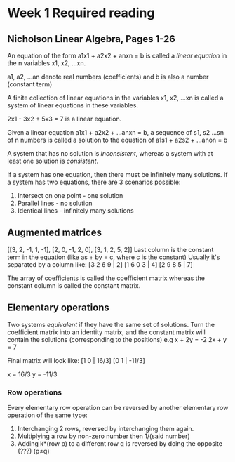# Week 1 Required reading
## Nicholson Linear Algebra, Pages 1-26

An equation of the form a1x1 + a2x2 + anxn = b is called a *linear equation* in the n variables x1, x2, ...xn.

a1, a2, ...an denote real numbers (coefficients) and b is also a number (constant term)

A finite collection of linear equations in the variables x1, x2, ...xn is called a system of linear equations in these variables.
 
2x1 - 3x2 + 5x3 = 7 is a linear equation.

Given a linear equation a1x1 + a2x2 + ...anxn = b, a sequence of s1, s2 ...sn of n numbers is called a solution to the equation of a1s1 + a2s2 + ...anon = b

A system that has no solution is *inconsistent*, whereas a system with at least one solution is *consistent*.

If a system has one equation, then there must be infinitely many solutions.
If a system has two equations, there are 3 scenarios possible:
1. Intersect on one point - one solution
2. Parallel lines - no solution
3. Identical lines - infinitely many solutions

## Augmented matrices
[[3, 2, -1, 1, -1], [2, 0, -1, 2, 0], [3, 1, 2, 5, 2]]
Last column is the constant term in the equation (like as + by = c, where c is the constant)
Usually it's separated by a column like:
[3 2 6 9 | 2]
[1 6 0 3 | 4]
[2 9 8 5 | 7]

The array of coefficients is called the coefficient matrix whereas the constant column is called the constant matrix.

## Elementary operations
Two systems *equivalent* if they have the same set of solutions.
Turn the coefficient matrix into an identity matrix, and the constant matrix will contain the solutions (corresponding to the positions)
e.g 
x + 2y = -2
2x + y = 7

Final matrix will look like:
[1 0 | 16/3]
[0 1 | -11/3]

x = 16/3
y = -11/3

### Row operations
Every elementary row operation can be reversed by another elementary row operation of the same type:
1. Interchanging 2 rows, reversed by interchanging them again.
2. Multiplying a row by non-zero number then 1/(said number)
3. Adding k*(row p) to a different row q is reversed by doing the opposite (???) (p≠q)


